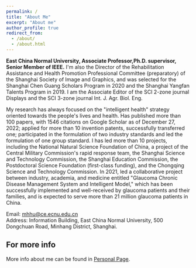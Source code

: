 ```yaml
---
permalink: /
title: "About Me"
excerpt: "About me"
author_profile: true
redirect_from: 
  - /about/
  - /about.html
---
```


**East China Normal University, Associate Professor,Ph.D. supervisor, Senior Member of IEEE.**
  I'm also the Director of the Rehabilitation Assistance and Health Promotion Professional Committee (preparatory) of the Shanghai Society of Image and Graphics, and was selected for the Shanghai Chen Guang Scholars Program in 2020 and the Shanghai Yangfan Talents Program in 2019. I am the Associate Editor of the SCI 2-zone journal Displays and the SCI 3-zone journal Int. J. Agr. Biol. Eng. 

  My research has always focused on the "intelligent health" strategy oriented towards the people's lives and health. Has published more than 100 papers, with 1546 citations on Google Scholar as of December 27, 2022; applied for more than 10 invention patents, successfully transferred one; participated in the formulation of two industry standards and led the formulation of one group standard. I has led more than 10 projects, including the National Natural Science Foundation of China, a project of the Central Military Commission's rapid response team, the Shanghai Science and Technology Commission, the Shanghai Education Commission, the Postdoctoral Science Foundation (first-class funding), and the Chongqing Science and Technology Commission. In 2021, led a collaborative project between industry, academia, and medicine entitled "Glaucoma Chronic Disease Management System and Intelligent Model," which has been successfully implemented and well-received by glaucoma patients and their families, and is expected to serve more than 21 million glaucoma patients in China.

Email: mhhu@ce.ecnu.edu.cn   
Address: Information Building, East China Normal University, 500 Dongchuan Road, Minhang District, Shanghai.  

For more info
------
More info about me can be found in [Personal Page](https://faculty.ecnu.edu.cn/_s15/hmh/main.psp).
